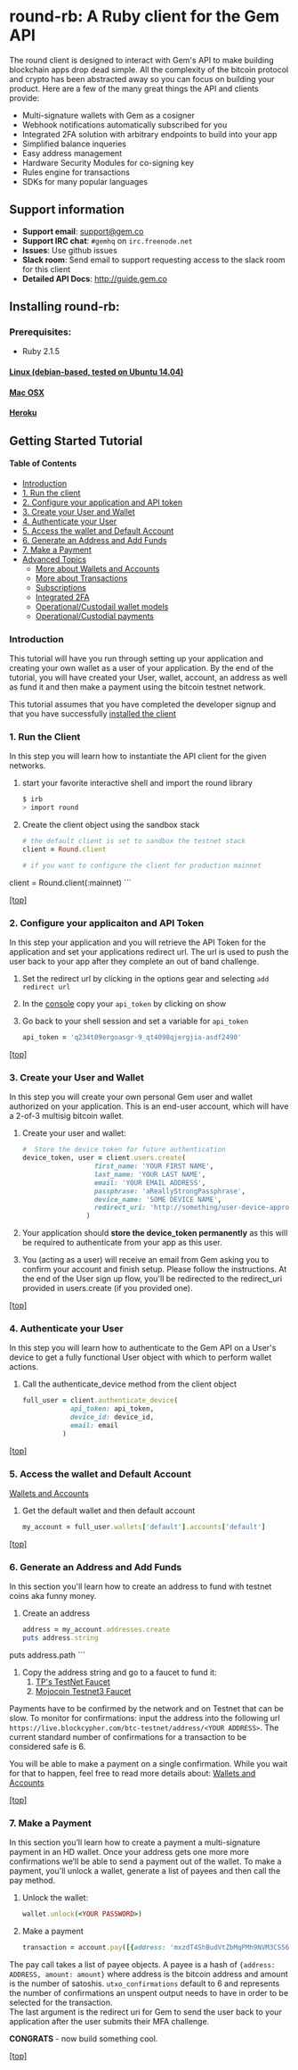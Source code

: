 # round-rb: A Ruby client for the Gem API
The round client is designed to interact with Gem's API to make building blockchain apps drop dead simple.  All the complexity of the bitcoin protocol and crypto has been abstracted away so you can focus on building your product.  Here are a few of the many great things the API and clients provide:

* Multi-signature wallets with Gem as a cosigner
* Webhook notifications automatically subscribed for you
* Integrated 2FA solution with arbitrary endpoints to build into your app
* Simplified balance inqueries
* Easy address management
* Hardware Security Modules for co-signing key
* Rules engine for transactions
* SDKs for many popular languages

## Support information
* __Support email__: [support@gem.co](mailto:support@gem.co)
* __Support IRC chat__: `#gemhq` on `irc.freenode.net`
* __Issues__:  Use github issues
* __Slack room__:  Send email to support requesting access to the slack room for this client
* __Detailed API Docs__:  http://guide.gem.co

## Installing round-rb:
### Prerequisites:
* Ruby 2.1.5

#### [Linux (debian-based, tested on Ubuntu 14.04)](docs/install.md#linux-debian-based-tested-on-ubuntu-1404)
#### [Mac OSX](docs/install.md#mac-osx)
#### [Heroku](docs/install.md#heroku)

## Getting Started Tutorial
#### Table of Contents
* [Introduction](README.md#Introduction)
* [1. Run the client](README.md#1-run-the-client)
* [2. Configure your application and API token](README.md#2-configure-your-applicaiton-and-api-token)
* [3. Create your User and Wallet](README.md#3-create-your-user-and-wallet)
* [4. Authenticate your User](README.md#4-authenticate-your-user)
* [5. Access the wallet and Default Account](README.md#5-access-the-wallet-and-default-account)
* [6. Generate an Address and Add Funds](README.md#6-generate-an-address-and-add-funds)
* [7. Make a Payment](README.md#7-make-a-payment)
* [Advanced Topics](docs/advanced.md)
	* [More about Wallets and Accounts](docs/advanced.md#wallets-and-accounts)
	* [More about Transactions](docs/advanced.md#transactions-and-payments)
	* [Subscriptions](docs/advanced.md#subscriptions)
	* [Integrated 2FA](docs/advanced.md#integrated-2fa)
	* [Operational/Custodail wallet models](docs/advanced.md#operationalcustodial-wallets)
	* [Operational/Custodial payments](docs/advanced.md#payments)

### Introduction
This tutorial will have you run through setting up your application and creating your own wallet as a user of your application.  By the end of the tutorial, you will have created your User, wallet, account, an address as well as fund it and then make a payment using the bitcoin testnet network.

This tutorial assumes that you have completed the developer signup and that you have successfully [installed the client](docs/install.md)

### 1. Run the Client
In this step you will learn how to instantiate the API client for the given networks.

1. start your favorite interactive shell and import the round library

	```bash
	$ irb
	> import round
	```

1. Create the client object using the sandbox stack

	```ruby
	# the default client is set to sandbox the testnet stack
	client = Round.client

	# if you want to configure the client for production mainnet
  client = Round.client(:mainnet)
	```

[[top]](README.md#getting-started-tutorial)

### 2. Configure your applicaiton and API Token
In this step your application and you will retrieve the API Token for the application and set your applications redirect url.  The url is used to push the user back to your app after they complete an out of band challenge.

1. Set the redirect url by clicking in the options gear and selecting `add redirect url`

1. In the [console](https://sandbox.gem.co) copy your `api_token` by clicking on show

1. Go back to your shell session and set a variable for `api_token`

	```ruby
	api_token = 'q234t09ergoasgr-9_qt4098qjergjia-asdf2490'

	```

[[top]](README.md#getting-started-tutorial)

### 3. Create your User and Wallet
In this step you will create your own personal Gem user and wallet authorized on your application.  This is an end-user account, which will have a 2-of-3 multisig bitcoin wallet.

1. Create your user and wallet:

	```ruby
	#  Store the device token for future authentication
	device_token, user = client.users.create(
                      first_name: 'YOUR FIRST NAME',
                      last_name: 'YOUR LAST NAME',
                      email: 'YOUR EMAIL ADDRESS',
                      passphrase: 'aReallyStrongPassphrase',
                      device_name: 'SOME DEVICE NAME',
                      redirect_uri: 'http://something/user-device-approved')
                    )
	```

2. Your application should **store the device_token permanently** as this will be required to authenticate from your app as this user.
3. You (acting as a user) will receive an email from Gem asking you to confirm your account and finish setup.  Please follow the instructions. At the end of the User sign up flow, you'll be redirected to the redirect_uri provided in users.create (if you provided one).

[[top]](README.md#getting-started-tutorial)

### 4. Authenticate your User
In this step you will learn how to authenticate to the Gem API on a User's device to get a fully functional User object with which to perform wallet actions.

1. Call the authenticate_device method from the client object

	```ruby
	full_user = client.authenticate_device(
                api_token: api_token,
                device_id: device_id,
                email: email
              )
	```

[[top]](README.md#getting-started-tutorial)

### 5. Access the wallet and Default Account
[Wallets and Accounts](docs/advanced.md#wallets-and-accounts)

1. Get the default wallet and then default account

	```ruby
	my_account = full_user.wallets['default'].accounts['default']
	```

[[top]](README.md#getting-started-tutorial)

### 6. Generate an Address and Add Funds
In this section you'll learn how to create an address to fund with testnet coins aka funny money.

1. Create an address

	```ruby
	address = my_account.addresses.create
	puts address.string
  puts address.path
	```
1. Copy the address string and go to a faucet to fund it:
	1. [TP's TestNet Faucet](https://tpfaucet.appspot.com/)
	1. [Mojocoin Testnet3 Faucet](http://faucet.xeno-genesis.com/)

Payments have to be confirmed by the network and on Testnet that can be slow.  To monitor for confirmations: input the address into the following url `https://live.blockcypher.com/btc-testnet/address/<YOUR ADDRESS>`.  The current standard number of confirmations for a transaction to be considered safe is 6.

You will be able to make a payment on a single confirmation.  While you wait for that to happen, feel free to read more details about:
[Wallets and Accounts](docs/advanced.md#wallets-and-accounts)

[[top]](README.md#getting-started-tutorial)

### 7. Make a Payment
In this section you’ll learn how to create a payment a multi-signature payment in an HD wallet.  Once your address gets one more more confirmations we’ll be able to send a payment out of the wallet.  To make a payment, you'll unlock a wallet, generate a list of payees and then call the pay method.

1. Unlock the wallet:

	```ruby
	wallet.unlock(<YOUR PASSWORD>)
	```
1. Make a payment

	```ruby
	transaction = account.pay([{address: 'mxzdT4ShBudVtZbMqPMh9NVM3CS56Fp11s', amount: 25000}], 1, 'http://some-redirect-uri.com/)
	```

The pay call takes a list of payee objects.  A payee is a hash of `{address: ADDRESS, amount: amount}` where address is the bitcoin address and amount is the number of satoshis.  `utxo_confirmations` default to 6 and represents the number of confirmations an unspent output needs to have in order to be selected for the transaction.  
The last argument is the redirect uri for Gem to send the user back to your application after the user submits their MFA challenge.

**CONGRATS** - now build something cool.

[[top]](README.md#getting-started-tutorial)
